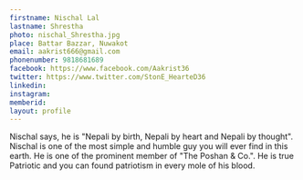 ```yaml
---
firstname: Nischal Lal
lastname: Shrestha
photo: nischal_Shrestha.jpg
place: Battar Bazzar, Nuwakot
email: aakrist666@gmail.com
phonenumber: 9818681689
facebook: https://www.facebook.com/Aakrist36
twitter: https://www.twitter.com/StonE_HearteD36
linkedin:
instagram:
memberid:
layout: profile
---
```

Nischal says, he is "Nepali by birth, Nepali by heart and Nepali by thought".
Nischal is one of the most simple and humble guy you will ever find in this earth.
He is one of the prominent member of "The Poshan & Co.". 
He is true Patriotic and you can found patriotism in every mole of his blood.






